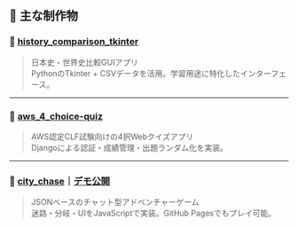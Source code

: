 ## 🌟 主な制作物

### 🧠 [history_comparison_tkinter](https://github.com/muratter93/history_comparison_tkinter)
> 日本史・世界史比較GUIアプリ  
PythonのTkinter + CSVデータを活用。学習用途に特化したインターフェース。

---

### 🧩 [aws_4_choice-quiz](https://github.com/muratter93/aws_4_choice-quiz)
> AWS認定CLF試験向けの4択Webクイズアプリ  
Djangoによる認証・成績管理・出題ランダム化を実装。

---

### 🚓 [city_chase](https://github.com/muratter93/city_chase)｜[デモ公開](https://muratter93.github.io/city_chase/)
> JSONベースのチャット型アドベンチャーゲーム  
迷路・分岐・UIをJavaScriptで実装。GitHub Pagesでもプレイ可能。
